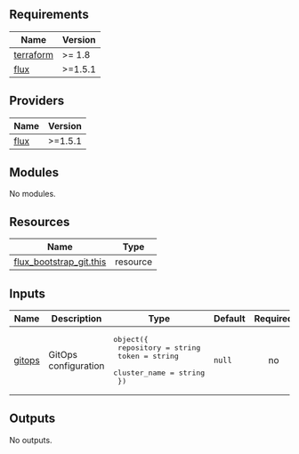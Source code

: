 <!-- BEGIN_TF_DOCS -->
## Requirements

| Name | Version |
|------|---------|
| <a name="requirement_terraform"></a> [terraform](#requirement\_terraform) | >= 1.8 |
| <a name="requirement_flux"></a> [flux](#requirement\_flux) | >=1.5.1 |

## Providers

| Name | Version |
|------|---------|
| <a name="provider_flux"></a> [flux](#provider\_flux) | >=1.5.1 |

## Modules

No modules.

## Resources

| Name | Type |
|------|------|
| [flux_bootstrap_git.this](https://search.opentofu.org/provider/fluxcd/flux/latest/docs/resources/bootstrap_git) | resource |

## Inputs

| Name | Description | Type | Default | Required |
|------|-------------|------|---------|:--------:|
| <a name="input_gitops"></a> [gitops](#input\_gitops) | GitOps configuration | <pre>object({<br/>    repository   = string<br/>    token        = string<br/>    cluster_name = string<br/>  })</pre> | `null` | no |

## Outputs

No outputs.
<!-- END_TF_DOCS -->
